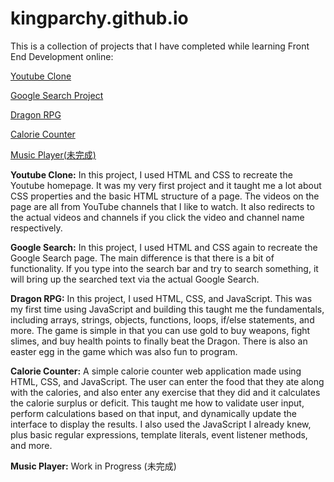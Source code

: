 # kingparchy.github.io

This is a collection of projects that I have completed while learning Front End Development online:

<p>
  <a href="https://kingparchy.github.io/Youtube Project/YoutubeClone.html" target="_blank">Youtube Clone</a>
</p>

<p>
  <a href="https://kingparchy.github.io/search/index.html" target="_blank">Google Search Project</a>
</p>

<p>
  <a href="https://kingparchy.github.io/Dragon_RPG/index.html" target="_blank">Dragon RPG</a>
</p>

<p>
  <a href="https://kingparchy.github.io/Calorie_Counter/index.html" target="_blank">Calorie Counter</a>
</p>

<p>
  <a href="https://kingparchy.github.io/Music_Player/index.html" target="_blank">Music Player(未完成)</a>
</p>

<p><strong>Youtube Clone:</strong> In this project, I used HTML and CSS to recreate the Youtube homepage. It was my very first project and it taught me a lot about CSS properties and the basic HTML structure of a page. The videos on the page are all from YouTube channels that I like to watch. It also redirects to the actual videos and channels if you click the video and channel name respectively.</p>

<p><strong>Google Search:</strong> In this project, I used HTML and CSS again to recreate the Google Search page. The main difference is that there is a bit of functionality. If you type into the search bar and try to search something, it will bring up the searched text via the actual Google Search.</p>

<p><strong>Dragon RPG:</strong> In this project, I used HTML, CSS, and JavaScript. This was my first time using JavaScript and building this taught me the fundamentals, including arrays, strings, objects, functions, loops, if/else statements, and more. The game is simple in that you can use gold to buy weapons, fight slimes, and buy health points to finally beat the Dragon. There is also an easter egg in the game which was also fun to program.</p>

<p><strong>Calorie Counter:</strong>
A simple calorie counter web application made using HTML, CSS, and JavaScript. The user can enter the food that they ate along with the calories, and also enter any exercise that they did and it calculates the calorie surplus or deficit. This taught me how to validate user input, perform calculations based on that input, and dynamically update the interface to display the results. I also used the JavaScript I already knew, plus basic regular expressions, template literals, event listener methods, and more.</p>

<p><strong>Music Player:</strong> Work in Progress (未完成)</p>
